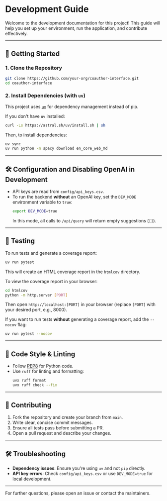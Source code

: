 # Development Guide

Welcome to the development documentation for this project! This guide will help you set up your environment, run the application, and contribute effectively.

---

## 🚀 Getting Started

### 1. Clone the Repository
```bash
git clone https://github.com/your-org/coauthor-interface.git
cd coauthor-interface
```

### 2. Install Dependencies (with `uv`)
This project uses [`uv`](https://github.com/astral-sh/uv) for dependency management instead of pip.

If you don't have `uv` installed:
```bash
curl -Ls https://astral.sh/uv/install.sh | sh
```

Then, to install dependencies:
```bash
uv sync
uv run python -m spacy download en_core_web_md
```

---

## 🛠️ Configuration and Disabling OpenAI in Development

- API keys are read from `config/api_keys.csv`.
- To run the backend **without** an OpenAI key, set the `DEV_MODE` environment variable to `true`:
  ```bash
  export DEV_MODE=true
  ```
  In this mode, all calls to `/api/query` will return empty suggestions (`[]`).

---

## 🧪 Testing

To run tests and generate a coverage report:
```bash
uv run pytest
```
This will create an HTML coverage report in the `htmlcov` directory.

To view the coverage report in your browser:
```bash
cd htmlcov
python -m http.server [PORT]
```
Then open `http://localhost:[PORT]` in your browser (replace `[PORT]` with your desired port, e.g., 8000).

If you want to run tests **without** generating a coverage report, add the `--nocov` flag:
```bash
uv run pytest --nocov
```

---

## 🧹 Code Style & Linting

- Follow [PEP8](https://peps.python.org/pep-0008/) for Python code.
- Use `ruff` for linting and formatting:
  ```bash
  uvx ruff format
  uvx ruff check --fix
  ```

---

## 🤝 Contributing

1. Fork the repository and create your branch from `main`.
2. Write clear, concise commit messages.
3. Ensure all tests pass before submitting a PR.
4. Open a pull request and describe your changes.

---

## 🛠️ Troubleshooting

- **Dependency issues**: Ensure you're using `uv` and not `pip` directly.
- **API key errors**: Check `config/api_keys.csv` or use `DEV_MODE=true` for local development.

---

For further questions, please open an issue or contact the maintainers.
